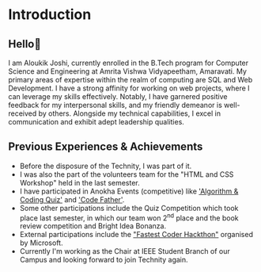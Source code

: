 # Introduction

## Hello👋
I am Aloukik Joshi, currently enrolled in the B.Tech program for Computer Science and Engineering at Amrita Vishwa Vidyapeetham, Amaravati. My primary areas of expertise within the realm of computing are SQL and Web Development. I have a strong affinity for working on web projects, where I can leverage my skills effectively. Notably, I have garnered positive feedback for my interpersonal skills, and my friendly demeanor is well-received by others. Alongside my technical capabilities, I excel in communication and exhibit adept leadership qualities.

## Previous Experiences & Achievements
* Before the disposure of the Technity, I was part of it.
* I was also the part of the volunteers team for the "HTML and CSS Workshop" held in the last semester.
* I have participated in Anokha Events (competitive) like ['Algorithm & Coding Quiz'](https://github.com/aloukikjoshi/technity-tasks/blob/main/introspection/anokha%20certificates/Algorithm%20%26%20Coding%20Quiz.jpg) and ['Code Father'](https://github.com/aloukikjoshi/technity-tasks/blob/main/introspection/anokha%20certificates/Code%20Father.jpg).
* Some other participations include the Quiz Competition which took place last semester, in which our team won 2<sup>nd</sup> place and the book review competition and Bright Idea Bonanza.
* External participations include the ["Fastest Coder Hackthon"](https://github.com/aloukikjoshi/technity-tasks/files/12475870/Aloukik_FCH.pdf)
 organised by Microsoft.
* Currently I'm working as the Chair at IEEE Student Branch of our Campus and looking forward to join Technity again.
